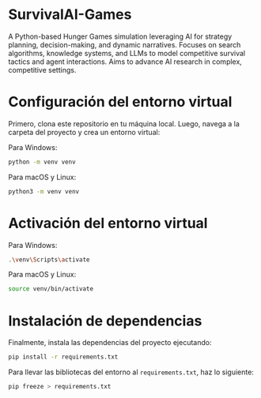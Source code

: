 # SurvivalAI-Games

A Python-based Hunger Games simulation leveraging AI for strategy planning, decision-making, and dynamic narratives. Focuses on search algorithms, knowledge systems, and LLMs to model competitive survival tactics and agent interactions. Aims to advance AI research in complex, competitive settings.

# Configuración del entorno virtual

Primero, clona este repositorio en tu máquina local. Luego, navega a la carpeta del proyecto y crea un entorno virtual:

Para Windows:

```bash
python -m venv venv
```

Para macOS y Linux:

```bash
python3 -m venv venv
```

# Activación del entorno virtual

Para Windows:

```bash
.\venv\Scripts\activate
```

Para macOS y Linux:

```bash
source venv/bin/activate
```

# Instalación de dependencias

Finalmente, instala las dependencias del proyecto ejecutando:

```bash
pip install -r requirements.txt
```

Para llevar las bibliotecas del entorno al `requirements.txt`, haz lo siguiente:

```bash
pip freeze > requirements.txt
```
